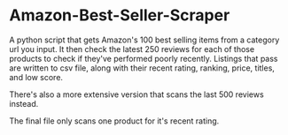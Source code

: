 # Amazon-Best-Seller-Scraper
A python script that gets Amazon's 100 best selling items from a category url you input. It then check the latest 250 reviews for each of those products to check if they've performed poorly recently. Listings that pass are written to csv file, along with their recent rating, ranking, price, titles, and low score.

There's also a more extensive version that scans the last 500 reviews instead.

The final file only scans one product for it's recent rating.
